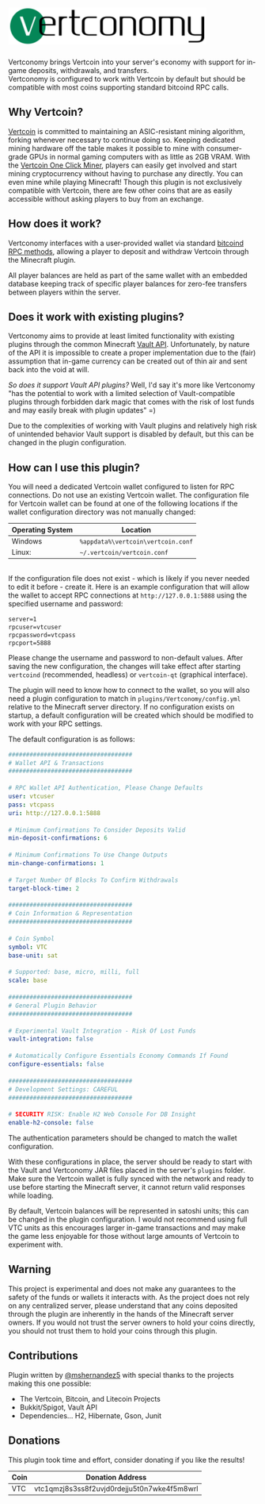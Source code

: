 # <img src="logo.svg" alt="Vertconomy Logo" height="75px">

Vertconomy brings Vertcoin into your server's economy with support for in-game deposits, withdrawals, and transfers.\
Vertconomy is configured to work with Vertcoin by default but should be compatible with most coins supporting standard bitcoind RPC calls.
## Why Vertcoin?
[Vertcoin](https://vertcoin.org/) is committed to maintaining an ASIC-resistant mining algorithm, forking whenever necessary to continue doing so. Keeping dedicated mining hardware off the table makes it possible to mine with consumer-grade GPUs in normal gaming computers with as little as 2GB VRAM. With the [Vertcoin One Click Miner](https://github.com/vertcoin-project/one-click-miner-vnext/releases), players can easily get involved and start mining cryptocurrency without having to purchase any directly. You can even mine while playing Minecraft! Though this plugin is not exclusively compatible with Vertcoin, there are few other coins that are as easily accessible without asking players to buy from an exchange.

## How does it work?
Vertconomy interfaces with a user-provided wallet via standard [bitcoind RPC methods](https://developer.bitcoin.org/reference/rpc/), allowing a player to deposit and withdraw Vertcoin through the Minecraft plugin.

All player balances are held as part of the same wallet with an embedded database keeping track of specific player balances for zero-fee transfers between players within the server.

## Does it work with existing plugins?
Vertconomy aims to provide at least limited functionality with existing plugins through the common Minecraft [Vault API](https://github.com/MilkBowl/VaultAPI).
Unfortunately, by nature of the API it is impossible to create a proper implementation due to the (fair) assumption that in-game currency can be created out of thin air and sent back into the void at will.

*So does it support Vault API plugins?* Well, I'd say it's more like Vertconomy "has the potential to work with a limited selection of Vault-compatible plugins through forbidden dark magic that comes with the risk of lost funds and may easily break with plugin updates" =)

Due to the complexities of working with Vault plugins and relatively high risk of unintended behavior Vault support is disabled by default, but this can be changed in the plugin configuration.

## How can I use this plugin?
You will need a dedicated Vertcoin wallet configured to listen for RPC connections. Do not use an existing Vertcoin wallet. The configuration file for Vertcoin wallet can be found at one of the following locations if the wallet configuration directory was not manually changed:

Operating System | Location
-----------------|---------
Windows | `%appdata%\vertcoin\vertcoin.conf`
Linux: | `~/.vertcoin/vertcoin.conf`

\
If the configuration file does not exist - which is likely if you never needed to edit it before - create it.
Here is an example configuration that will allow the wallet to accept RPC connections at `http://127.0.0.1:5888` using the specified username and password:

```properties
server=1
rpcuser=vtcuser
rpcpassword=vtcpass
rpcport=5888
```

Please change the username and password to non-default values. After saving the new configuration, the changes will take effect after starting `vertcoind` (recommended, headless) or `vertcoin-qt` (graphical interface).

The plugin will need to know how to connect to the wallet, so you will also need a plugin configuration to match in `plugins/Vertconomy/config.yml` relative to the Minecraft server directory. If no configuration exists on startup, a default configuration will be created which should be modified to work with your RPC settings.

The default configuration is as follows:

```yml
###################################
# Wallet API & Transactions
###################################

# RPC Wallet API Authentication, Please Change Defaults
user: vtcuser
pass: vtcpass
uri: http://127.0.0.1:5888

# Minimum Confirmations To Consider Deposits Valid
min-deposit-confirmations: 6

# Minimum Confirmations To Use Change Outputs
min-change-confirmations: 1

# Target Number Of Blocks To Confirm Withdrawals
target-block-time: 2

###################################
# Coin Information & Representation
###################################

# Coin Symbol
symbol: VTC
base-unit: sat

# Supported: base, micro, milli, full
scale: base

###################################
# General Plugin Behavior
###################################

# Experimental Vault Integration - Risk Of Lost Funds
vault-integration: false

# Automatically Configure Essentials Economy Commands If Found
configure-essentials: false

###################################
# Development Settings: CAREFUL
###################################

# SECURITY RISK: Enable H2 Web Console For DB Insight
enable-h2-console: false
```

The authentication parameters should be changed to match the wallet configuration.

With these configurations in place, the server should be ready to start with the Vault and Vertconomy JAR files placed in the server's `plugins` folder. Make sure the Vertcoin wallet is fully synced with the network and ready to use before starting the Minecraft server, it cannot return valid responses while loading.

By default, Vertcoin balances will be represented in satoshi units; this can be changed in the plugin configuration. I would not recommend using full VTC units as this encourages larger in-game transactions and may make the game less enjoyable for those without large amounts of Vertcoin to experiment with.

## Warning
This project is experimental and does not make any guarantees to the safety of the funds or wallets it interacts with. As the project does not rely on any centralized server, please understand that any coins deposited through the plugin are inherently in the hands of the Minecraft server owners. If you would not trust the server owners to hold your coins directly, you should not trust them to hold your coins through this plugin.

## Contributions
Plugin written by [@mshernandez5](https://github.com/mshernandez5/) with special thanks to the projects making this one possible:
* The Vertcoin, Bitcoin, and Litecoin Projects
* Bukkit/Spigot, Vault API
* Dependencies... H2, Hibernate, Gson, Junit

## Donations
This plugin took time and effort, consider donating if you like the results!

Coin | Donation Address
-----|-----------------
VTC | vtc1qmzj8s3ss8f2uvjd0rdejju5t0n7wke4f5m8wrl